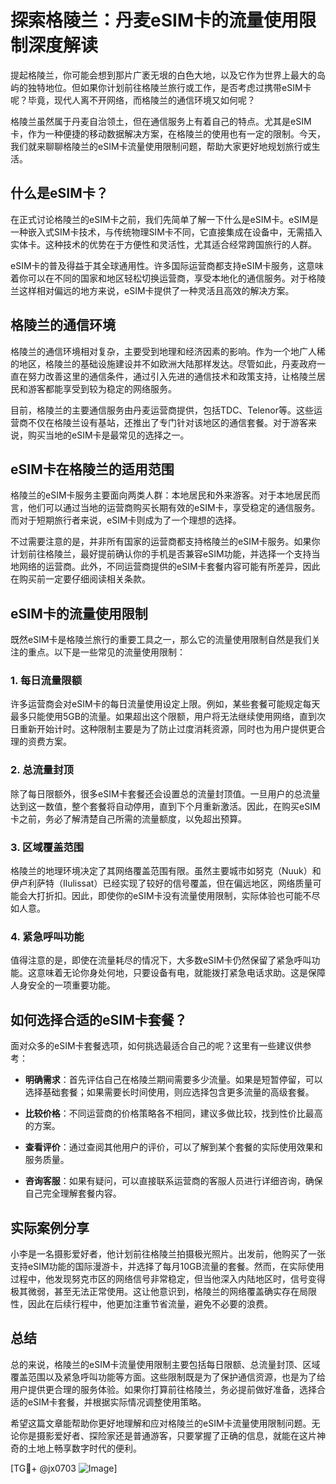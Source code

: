 # 探索格陵兰：丹麦eSIM卡的流量使用限制深度解读

提起格陵兰，你可能会想到那片广袤无垠的白色大地，以及它作为世界上最大的岛屿的独特地位。但如果你计划前往格陵兰旅行或工作，是否考虑过携带eSIM卡呢？毕竟，现代人离不开网络，而格陵兰的通信环境又如何呢？

格陵兰虽然属于丹麦自治领土，但在通信服务上有着自己的特点。尤其是eSIM卡，作为一种便捷的移动数据解决方案，在格陵兰的使用也有一定的限制。今天，我们就来聊聊格陵兰的eSIM卡流量使用限制问题，帮助大家更好地规划旅行或生活。

## 什么是eSIM卡？

在正式讨论格陵兰的eSIM卡之前，我们先简单了解一下什么是eSIM卡。eSIM是一种嵌入式SIM卡技术，与传统物理SIM卡不同，它直接集成在设备中，无需插入实体卡。这种技术的优势在于方便性和灵活性，尤其适合经常跨国旅行的人群。

eSIM卡的普及得益于其全球通用性。许多国际运营商都支持eSIM卡服务，这意味着你可以在不同的国家和地区轻松切换运营商，享受本地化的通信服务。对于格陵兰这样相对偏远的地方来说，eSIM卡提供了一种灵活且高效的解决方案。

## 格陵兰的通信环境

格陵兰的通信环境相对复杂，主要受到地理和经济因素的影响。作为一个地广人稀的地区，格陵兰的基础设施建设并不如欧洲大陆那样发达。尽管如此，丹麦政府一直在努力改善这里的通信条件，通过引入先进的通信技术和政策支持，让格陵兰居民和游客都能享受到较为稳定的网络服务。

目前，格陵兰的主要通信服务由丹麦运营商提供，包括TDC、Telenor等。这些运营商不仅在格陵兰设有基站，还推出了专门针对该地区的通信套餐。对于游客来说，购买当地的eSIM卡是最常见的选择之一。

## eSIM卡在格陵兰的适用范围

格陵兰的eSIM卡服务主要面向两类人群：本地居民和外来游客。对于本地居民而言，他们可以通过当地的运营商购买长期有效的eSIM卡，享受稳定的通信服务。而对于短期旅行者来说，eSIM卡则成为了一个理想的选择。

不过需要注意的是，并非所有国家的运营商都支持格陵兰的eSIM卡服务。如果你计划前往格陵兰，最好提前确认你的手机是否兼容eSIM功能，并选择一个支持当地网络的运营商。此外，不同运营商提供的eSIM卡套餐内容可能有所差异，因此在购买前一定要仔细阅读相关条款。

## eSIM卡的流量使用限制

既然eSIM卡是格陵兰旅行的重要工具之一，那么它的流量使用限制自然是我们关注的重点。以下是一些常见的流量使用限制：

### 1. **每日流量限额**

许多运营商会对eSIM卡的每日流量使用设定上限。例如，某些套餐可能规定每天最多只能使用5GB的流量。如果超出这个限额，用户将无法继续使用网络，直到次日重新开始计时。这种限制主要是为了防止过度消耗资源，同时也为用户提供更合理的资费方案。

### 2. **总流量封顶**

除了每日限额外，很多eSIM卡套餐还会设置总的流量封顶值。一旦用户的总流量达到这一数值，整个套餐将自动停用，直到下个月重新激活。因此，在购买eSIM卡之前，务必了解清楚自己所需的流量额度，以免超出预算。

### 3. **区域覆盖范围**

格陵兰的地理环境决定了其网络覆盖范围有限。虽然主要城市如努克（Nuuk）和伊卢利萨特（Ilulissat）已经实现了较好的信号覆盖，但在偏远地区，网络质量可能会大打折扣。因此，即使你的eSIM卡没有流量使用限制，实际体验也可能不尽如人意。

### 4. **紧急呼叫功能**

值得注意的是，即使在流量耗尽的情况下，大多数eSIM卡仍然保留了紧急呼叫功能。这意味着无论你身处何地，只要设备有电，就能拨打紧急电话求助。这是保障人身安全的一项重要功能。

## 如何选择合适的eSIM卡套餐？

面对众多的eSIM卡套餐选项，如何挑选最适合自己的呢？这里有一些建议供参考：

- **明确需求**：首先评估自己在格陵兰期间需要多少流量。如果是短暂停留，可以选择基础套餐；如果需要长时间使用，则应选择包含更多流量的高级套餐。
  
- **比较价格**：不同运营商的价格策略各不相同，建议多做比较，找到性价比最高的方案。

- **查看评价**：通过查阅其他用户的评价，可以了解到某个套餐的实际使用效果和服务质量。

- **咨询客服**：如果有疑问，可以直接联系运营商的客服人员进行详细咨询，确保自己完全理解套餐内容。

## 实际案例分享

小李是一名摄影爱好者，他计划前往格陵兰拍摄极光照片。出发前，他购买了一张支持eSIM功能的国际漫游卡，并选择了每月10GB流量的套餐。然而，在实际使用过程中，他发现努克市区的网络信号非常稳定，但当他深入内陆地区时，信号变得极其微弱，甚至无法正常使用。这让他意识到，格陵兰的网络覆盖确实存在局限性，因此在后续行程中，他更加注重节省流量，避免不必要的浪费。

## 总结

总的来说，格陵兰的eSIM卡流量使用限制主要包括每日限额、总流量封顶、区域覆盖范围以及紧急呼叫功能等方面。这些限制既是为了保护通信资源，也是为了给用户提供更合理的服务体验。如果你打算前往格陵兰，务必提前做好准备，选择合适的eSIM卡套餐，并根据实际情况调整使用策略。

希望这篇文章能帮助你更好地理解和应对格陵兰的eSIM卡流量使用限制问题。无论你是摄影爱好者、探险家还是普通游客，只要掌握了正确的信息，就能在这片神奇的土地上畅享数字时代的便利。

[TG💪+ @jx0703 ![Image](https://github.com/user-attachments/assets/dbca1d08-cadb-493c-b0ec-ad6f7a83f270)]